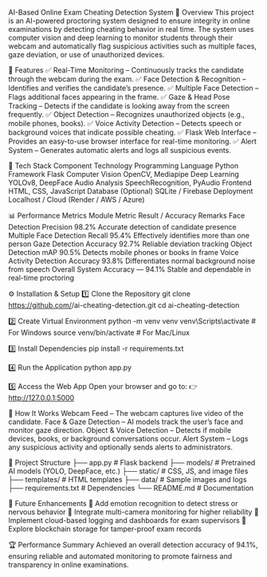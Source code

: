 AI-Based Online Exam Cheating Detection System
🎯 Overview
This project is an AI-powered proctoring system designed to ensure integrity in online examinations by detecting cheating behavior in real time.
The system uses computer vision and deep learning to monitor students through their webcam and automatically flag suspicious activities such as multiple faces, gaze deviation, or use of unauthorized devices.

🚀 Features
✅ Real-Time Monitoring – Continuously tracks the candidate through the webcam during the exam.
✅ Face Detection & Recognition – Identifies and verifies the candidate’s presence.
✅ Multiple Face Detection – Flags additional faces appearing in the frame.
✅ Gaze & Head Pose Tracking – Detects if the candidate is looking away from the screen frequently.
✅ Object Detection – Recognizes unauthorized objects (e.g., mobile phones, books).
✅ Voice Activity Detection – Detects speech or background voices that indicate possible cheating.
✅ Flask Web Interface – Provides an easy-to-use browser interface for real-time monitoring.
✅ Alert System – Generates automatic alerts and logs all suspicious events.

🧩 Tech Stack
Component	Technology
Programming Language	Python
Framework	Flask
Computer Vision	OpenCV, Mediapipe
Deep Learning	YOLOv8, DeepFace
Audio Analysis	SpeechRecognition, PyAudio
Frontend	HTML, CSS, JavaScript
Database (Optional)	SQLite / Firebase
Deployment	Localhost / Cloud (Render / AWS / Azure)

📊 Performance Metrics
Module	Metric	Result / Accuracy	Remarks
Face Detection	Precision	98.2%	Accurate detection of candidate presence
Multiple Face Detection	Recall	95.4%	Effectively identifies more than one person
Gaze Detection	Accuracy	92.7%	Reliable deviation tracking
Object Detection	mAP	90.5%	Detects mobile phones or books in frame
Voice Activity Detection	Accuracy	93.8%	Differentiates normal background noise from speech
Overall System Accuracy	—	94.1%	Stable and dependable in real-time proctoring

⚙️ Installation & Setup
1️⃣ Clone the Repository
git clone https://github.com/<your-username>/ai-cheating-detection.git
cd ai-cheating-detection

2️⃣ Create Virtual Environment
python -m venv venv
venv\Scripts\activate      # For Windows
source venv/bin/activate   # For Mac/Linux

3️⃣ Install Dependencies
pip install -r requirements.txt

4️⃣ Run the Application
python app.py

5️⃣ Access the Web App
Open your browser and go to:
👉 http://127.0.0.1:5000

🧠 How It Works
Webcam Feed – The webcam captures live video of the candidate.
Face & Gaze Detection – AI models track the user’s face and monitor gaze direction.
Object & Voice Detection – Detects if mobile devices, books, or background conversations occur.
Alert System – Logs any suspicious activity and optionally sends alerts to administrators.

📁 Project Structure
├── app.py                   # Flask backend
├── models/                  # Pretrained AI models (YOLO, DeepFace, etc.)
├── static/                  # CSS, JS, and image files
├── templates/               # HTML templates
├── data/                    # Sample images and logs
├── requirements.txt         # Dependencies
└── README.md                # Documentation

🧪 Future Enhancements
🔹 Add emotion recognition to detect stress or nervous behavior
🔹 Integrate multi-camera monitoring for higher reliability
🔹 Implement cloud-based logging and dashboards for exam supervisors
🔹 Explore blockchain storage for tamper-proof exam records

🏆 Performance Summary
Achieved an overall detection accuracy of 94.1%, ensuring reliable and automated monitoring to promote fairness and transparency in online examinations.
